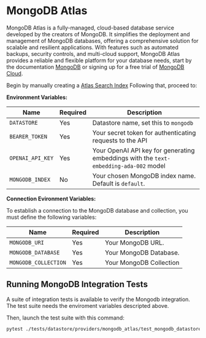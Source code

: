 # MongoDB Atlas

MongoDB Atlas is a fully-managed, cloud-based database service developed by the creators of MongoDB. It simplifies the deployment and management of MongoDB databases, offering a comprehensive solution for scalable and resilient applications. With features such as automated backups, security controls, and multi-cloud support, MongoDB Atlas provides a reliable and flexible platform for your database needs, start by the documentation [MongoDB](https://www.mongodb.com/docs/atlas/getting-started/) or signing up for a free trial of [MongoDB Cloud](https://www.mongodb.com/es/cloud/atlas/register).

Begin by manually creating a [Atlas Search Index](https://www.mongodb.com/docs/atlas/atlas-vector-search/create-index/) Following that, proceed to:

**Environment Variables:**

| Name                  | Required | Description                                                                                                          |
| --------------------- | -------- | -------------------------------------------------------------------------------------------------------------------- |
| `DATASTORE`           | Yes      | Datastore name, set this to `mongodb`                                                              |
| `BEARER_TOKEN`        | Yes      | Your secret token for authenticating requests to the API                                                             |
| `OPENAI_API_KEY`      | Yes      | Your OpenAI API key for generating embeddings with the `text-embedding-ada-002` model                                |
| `MONGODB_INDEX` | No      | Your chosen MongoDB index name. Default is `default`. |

**Connection Evironment Variables:**

To establish a connection to the MongoDB database and collection, you must define the following variables:

| Name                     | Required | Description                                                                                      |
| ------------------------ | -------- | ------------------------------------------------------------------------------------------------ |
| `MONGODB_URI`      | Yes      | Your MongoDB URL.        |
| `MONGODB_DATABASE` | Yes      | Your MongoDB Database.      |
| `MONGODB_COLLECTION` | Yes      | Your MongoDB Collection     |

## Running MongoDB Integration Tests

A suite of integration tests is available to verify the Mongodb integration. The test suite needs the enviroment variables descripted above.

Then, launch the test suite with this command:

```bash
pytest ./tests/datastore/providers/mongodb_atlas/test_mongodb_datastore.py
```
